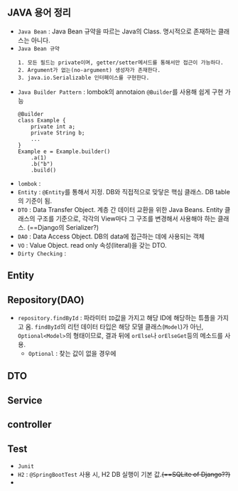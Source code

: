## JAVA 용어 정리
- `Java Bean` : Java Bean 규약을 따르는 Java의 Class. 명시적으로 존재하는 클래스는 아니다.
- `Java Bean 규약` 
    ```
    1. 모든 필드는 private이며, getter/setter메서드를 통해서만 접근이 가능하다.
    2. Argument가 없는(no-argument) 생성자가 존재한다.
    3. java.io.Serializable 인터페이스를 구현한다.
    ```
- `Java Builder Pattern` : lombok의 annotaion `@Builder`를 사용해 쉽게 구현 가능
    ```
    @Builder
    class Example { 
        private int a;
        private String b;
        ... 
    } 
    Example e = Example.builder()
        .a(1)
        .b("b")
        .build()
    ```
- `lombok` : 
- `Entity` : `@Entity`를 통해서 지정. DB와 직접적으로 맞닿은 핵심 클래스. DB table의 기준이 됨.
- `DTO` : Data Transfer Object. 계층 간 데이터 교환을 위한 Java Beans. Entity 클래스의 구조를 기준으로, 
각각의 View마다 그 구조를 변경해서 사용해야 하는 클래스. (==Django의 Serializer?)
- `DAO` : Data Access Object. DB의 data에 접근하는 데에 사용되는 객체
- `VO` : Value Object. read only 속성(literal)을 갖는 DTO. 
- `Dirty Checking` : 

## Entity

## Repository(DAO)
- `repository.findById` : 파라미터 `ID`값을 가지고 해당 ID에 해당하는 튜플을 가지고 옴. 
`findById`의 리턴 데이터 타입은 해당 모델 클래스(`Model`)가 아닌, `Optional<Model>`의 형태이므로, 
결과 뒤에 `orElse`나 `orElseGet`등의 메소드를 사용. 
    - `Optional` : 찾는 값이 없을 경우에 

## DTO

## Service

## controller

## Test
- `Junit`
- `H2` : `@SpringBootTest` 사용 시, H2 DB 실행이 기본 값.~~(==SQLite of Django??)~~
- 